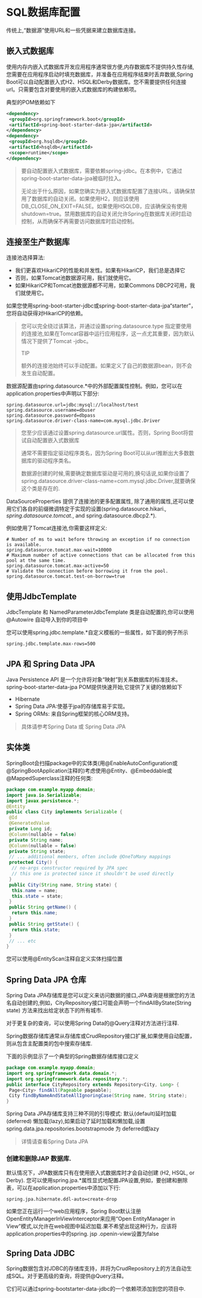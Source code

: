 # SQL数据库配置

传统上,“数据源”使用URL和一些凭据来建立数据库连接。

## 嵌入式数据库

使用内存内嵌入式数据库开发应用程序通常很方便,内存数据库不提供持久性存储,您需要在应用程序启动时填充数据库，并准备在应用程序结束时丢弃数据,Spring Boot可以自动配置嵌入式H2、HSQL和Derby数据库。您不需要提供任何连接url。只需要包含对要使用的嵌入式数据库的构建依赖项。

典型的POM依赖如下

```xml
<dependency>
 <groupId>org.springframework.boot</groupId>
 <artifactId>spring-boot-starter-data-jpa</artifactId>
</dependency>
<dependency>
 <groupId>org.hsqldb</groupId>
 <artifactId>hsqldb</artifactId>
 <scope>runtime</scope>
</dependency>
```

> 要自动配置嵌入式数据库，需要依赖spring-jdbc。在本例中，它通过spring-boot-starter-data-jpa被临时拉入。
>
> 无论出于什么原因，如果您确实为嵌入式数据库配置了连接URL，请确保禁用了数据库的自动关闭。如果使用H2，则应该使用DB_CLOSE_ON_EXIT=FALSE。如果使用HSQLDB，应该确保没有使用shutdown=true。禁用数据库的自动关闭允许Spring在数据库关闭时启动控制，从而确保不再需要访问数据库时启动控制。

## 连接至生产数据库

连接池选择算法:

* 我们更喜欢HikariCP的性能和并发性。如果有HikariCP，我们总是选择它
* 否则，如果Tomcat池数据源可用，我们就使用它。
* 如果HikariCP和Tomcat池数据源都不可用，如果Commons DBCP2可用，我们就使用它。

如果您使用spring-boot-starter-jdbc或spring-boot-starter-data-jpa“starter”，您将自动获得对HikariCP的依赖。

> 您可以完全绕过该算法，并通过设置spring.datasource.type 指定要使用的连接池,如果在Tomcat容器中运行应用程序，这一点尤其重要，因为默认情况下提供了Tomcat -jdbc。
>
> TIP
>
> 额外的连接池始终可以手动配置。如果定义了自己的数据源bean，则不会发生自动配置。

数据源配置由spring.datasource.*中的外部配置属性控制。例如，您可以在application.properties中声明以下部分:

```properties
spring.datasource.url=jdbc:mysql://localhost/test
spring.datasource.username=dbuser
spring.datasource.password=dbpass
spring.datasource.driver-class-name=com.mysql.jdbc.Driver
```

> 您至少应该通过设置spring.datasource.url属性。否则，Spring Boot将尝试自动配置嵌入式数据库
>
> 通常不需要指定驱动程序类名，因为Spring Boot可以从url推断出大多数数据库的驱动程序类名。
>
> 数据源创建的时候,需要确定数据库驱动是可用的,换句话说,如果你设置了spring.datasource.driver-class-name=com.mysql.jdbc.Driver,就要确保这个类是存在的.

 DataSourceProperties 提供了连接池的更多配置属性, 除了通用的属性,还可以使用它们各自的前缀微调特定于实现的设置(spring.datasource.hikari.*, spring.datasource.tomcat.*, and spring.datasource.dbcp2.*). 

例如使用了Tomcat连接池,你需要这样定义:

```properties
# Number of ms to wait before throwing an exception if no connection is available.
spring.datasource.tomcat.max-wait=10000
# Maximum number of active connections that can be allocated from this pool at the same time.
spring.datasource.tomcat.max-active=50
# Validate the connection before borrowing it from the pool.
spring.datasource.tomcat.test-on-borrow=true
```

## 使用JdbcTemplate

JdbcTemplate 和 NamedParameterJdbcTemplate 类是自动配置的,你可以使用 @Autowire 自动导入到你的项目中

您可以使用spring.jdbc.template.*自定义模板的一些属性，如下面的例子所示

```properties
spring.jdbc.template.max-rows=500
```

## JPA 和 Spring Data JPA

Java Persistence API 是一个允许将对象“映射”到关系数据库的标准技术。spring-boot-starter-data-jpa POM提供快速开始,它提供了关键的依赖如下

* Hibernate
* Spring Data JPA:使基于jpa的存储库易于实现。
*  Spring ORMs: 来自Spring框架的核心ORM支持。

> 具体请参考Spring Data 或 Spring Data JPA

## 实体类

SpringBoot会扫描package中的实体类(用@EnableAutoConfiguration或@SpringBootApplication注释的)考虑使用@Entity、@Embeddable或@MappedSuperclass注释的任何类:

```java
package com.example.myapp.domain;
import java.io.Serializable;
import javax.persistence.*;
@Entity
public class City implements Serializable {
 @Id
 @GeneratedValue
 private Long id;
 @Column(nullable = false)
 private String name;
 @Column(nullable = false)
 private String state;
 // ... additional members, often include @OneToMany mappings
 protected City() {
  // no-args constructor required by JPA spec
  // this one is protected since it shouldn't be used directly
 }
 public City(String name, String state) {
  this.name = name;
  this.state = state;
 }
 public String getName() {
  return this.name;
 }
 public String getState() {
  return this.state;
 }
 // ... etc
}
```

您可以使用@EntityScan注释自定义实体扫描位置

## Spring Data JPA 仓库

Spring Data JPA存储库是您可以定义来访问数据的接口,JPA查询是根据您的方法名自动创建的,例如，CityRepository接口可能会声明一个findAllByState(String state) 方法来找出给定状态下的所有城市.

对于更复杂的查询，可以使用Spring Data的@Query注释对方法进行注释.

Spring数据存储库通常从存储库或CrudRepository接口扩展,如果使用自动配置，则从包含主配置类的包中搜索存储库.

下面的示例显示了一个典型的Spring数据存储库接口定义

```java
package com.example.myapp.domain;
import org.springframework.data.domain.*;
import org.springframework.data.repository.*;
public interface CityRepository extends Repository<City, Long> {
 Page<City> findAll(Pageable pageable);
 City findByNameAndStateAllIgnoringCase(String name, String state);
}
```

Spring Data JPA存储库支持三种不同的引导模式: 默认(default)延时加载(deferred) 懒加载(lazy),如果启动了延时加载和懒加载,设置  spring.data.jpa.repositories.bootstrapmode 为 deferred或lazy

> 详情请查看Spring Data JPA

### 创建和删除JAP 数据库.

默认情况下，JPA数据库只有在使用嵌入式数据库时才会自动创建 (H2, HSQL, or Derby). 您可以使用spring.jpa.*属性显式地配置JPA设置,例如，要创建和删除表，可以在application.properties中添加以下行:

```properties
spring.jpa.hibernate.ddl-auto=create-drop
```



如果您正在运行一个web应用程序，Spring Boot默认注册OpenEntityManagerInViewInterceptor来应用“Open EntityManager in View”模式,以允许在web视图中延迟加载.果不希望出现这种行为，应该将application.properties中的spring. jsp .openin-view设置为false

## Spring Data JDBC

Spring数据包含对JDBC的存储库支持，并将为CrudRepository上的方法自动生成SQL。对于更高级的查询，将提供@Query注释。

它们可以通过spring-bootstarter-data-jdbc的一个依赖项添加到您的项目中.